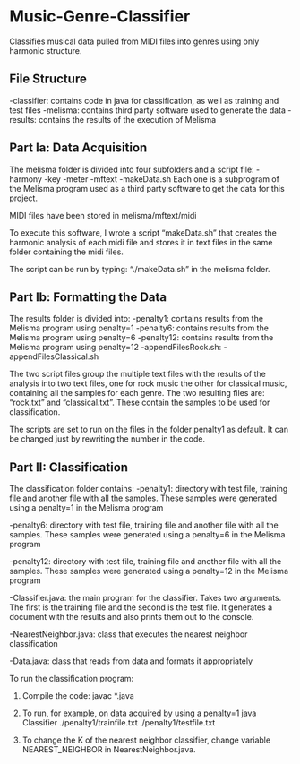 Music-Genre-Classifier
======================

Classifies musical data pulled from MIDI files into genres using only harmonic structure.

File Structure
-------
-classifier: contains code in java for classification, as well as training and test files
-melisma: contains third party software used to generate the data
-results: contains the results of the execution of Melisma


Part Ia: Data Acquisition
-------
The melisma folder is divided into four subfolders and a script file:
	-harmony
	-key
	-meter
	-mftext
	-makeData.sh
Each one is a subprogram of the Melisma program used as a third party software to get the data for this project. 

MIDI files have been stored in melisma/mftext/midi

To execute this software, I wrote a script “makeData.sh” that creates the harmonic analysis of each midi file and stores it in text files in the same folder containing the midi files. 

The script can be run by typing: “./makeData.sh” in the melisma folder. 

Part Ib: Formatting the Data
-------
The results folder is divided into:
-penalty1: contains results from the Melisma program using penalty=1
-penalty6: contains results from the Melisma program using penalty=6
-penalty12: contains results from the Melisma program using penalty=12
-appendFilesRock.sh: 
-appendFilesClassical.sh

The two script files group the multiple text files with the results of the analysis into two text files, one for rock music the other for classical music, containing all the samples for each genre. 
The two resulting files are: “rock.txt” and “classical.txt”. These contain the samples to be used for classification. 

The scripts are set to run on the files in the folder penalty1 as default. It can be changed just by rewriting the number in the code. 

Part II: Classification
-------
The classification folder contains:
-penalty1: directory with test file, training file and another file with all the samples. These samples were generated using a penalty=1 in the Melisma program

-penalty6: directory with test file, training file and another file with all the samples. These samples were generated using a penalty=6 in the Melisma program

-penalty12: directory with test file, training file and another file with all the samples. These samples were generated using a penalty=12 in the Melisma program

-Classifier.java: the main program for the classifier. Takes two arguments. The first is the training file and the second is the test file. It generates a document with the results and also prints them out to the console. 

-NearestNeighbor.java: class that executes the nearest neighbor classification

-Data.java: class that reads from data and formats it appropriately

To run the classification program:
1) Compile the code: 
    javac *.java

2) To run, for example, on data acquired by using a penalty=1
    java Classifier ./penalty1/trainfile.txt ./penalty1/testfile.txt

3) To change the K of the nearest neighbor classifier, change variable NEAREST_NEIGHBOR in NearestNeighbor.java. 

